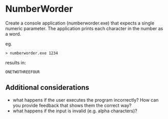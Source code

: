 NumberWorder
============

Create a console application (numberworder.exe) that expects a single numeric parameter. The application prints each character in the number as a word. 

eg. 

```
> numberworder.exe 1234
```

results in:

```
ONETWOTHREEFOUR
```

Additional considerations
-------------------------

* what happens if the user executes the program incorrectly? How can you provide feedback that shows them the correct way?
* what happens if the input is invalid (e.g. alpha characters)?
